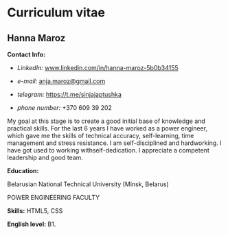 # Curriculum vitae 
## Hanna Maroz
**Contact Info:** 
* *LinkedIn:* www.linkedin.com/in/hanna-maroz-5b0b34155

* *e-mail:* anja.maroz@gmail.com

* *telegram:* https://t.me/sinjajaptushka

* *phone number:* +370 609 39 202

My goal at this stage is to create a good initial base of knowledge and practical skills. 
For the last 6 years I have worked as a power engineer, which gave me the skills of technical accuracy, self-learning, time management and stress resistance.
I am self-disciplined and hardworking. I have got used to working withself-dedication. I appreciate a competent leadership and good team.

**Education:**

Belarusian National Technical University (Minsk, Belarus)

POWER ENGINEERING FACULTY

**Skills:** HTML5, CSS

**English level:** B1. 
